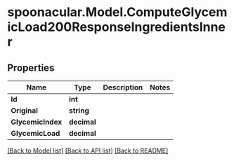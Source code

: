 # spoonacular.Model.ComputeGlycemicLoad200ResponseIngredientsInner

## Properties

Name | Type | Description | Notes
------------ | ------------- | ------------- | -------------
**Id** | **int** |  | 
**Original** | **string** |  | 
**GlycemicIndex** | **decimal** |  | 
**GlycemicLoad** | **decimal** |  | 

[[Back to Model list]](../README.md#documentation-for-models) [[Back to API list]](../README.md#documentation-for-api-endpoints) [[Back to README]](../README.md)

